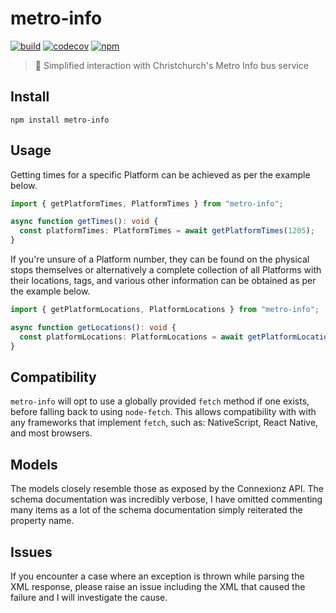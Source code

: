 # metro-info

[![build](https://github.com/Codex-/metro-info/actions/workflows/build.yml/badge.svg)](https://github.com/Codex-/metro-info/actions/workflows/build.yml)
[![codecov](https://codecov.io/gh/Codex-/metro-info/branch/main/graph/badge.svg?token=WWGNIPC249)](https://codecov.io/gh/Codex-/metro-info)
[![npm](https://img.shields.io/npm/v/metro-info.svg)](https://www.npmjs.com/package/metro-info)

> 🚌 Simplified interaction with Christchurch's Metro Info bus service

## Install

```shell
npm install metro-info
```

## Usage

Getting times for a specific Platform can be achieved as per the example below.

```typescript
import { getPlatformTimes, PlatformTimes } from "metro-info";

async function getTimes(): void {
  const platformTimes: PlatformTimes = await getPlatformTimes(1205);
}
```

If you're unsure of a Platform number, they can be found on the physical stops themselves or alternatively a complete collection of all Platforms with their locations, tags, and various other information can be obtained as per the example below.

```typescript
import { getPlatformLocations, PlatformLocations } from "metro-info";

async function getLocations(): void {
  const platformLocations: PlatformLocations = await getPlatformLocations();
}
```

## Compatibility

`metro-info` will opt to use a globally provided `fetch` method if one exists, before falling back to using `node-fetch`. This allows compatibility with with any frameworks that implement `fetch`, such as: NativeScript, React Native, and most browsers.

## Models

The models closely resemble those as exposed by the Connexionz API. The schema documentation was incredibly verbose, I have omitted commenting many items as a lot of the schema documentation simply reiterated the property name.

## Issues

If you encounter a case where an exception is thrown while parsing the XML response, please raise an issue including the XML that caused the failure and I will investigate the cause.
